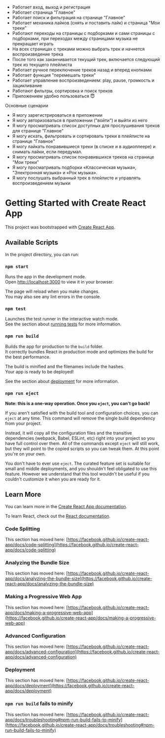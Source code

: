 + Работает вход, выход и регистрация
+ Работает страница "Главное"
+ Работает поиск и фильтрация на странице "Главное"
 + Работает механика лайков (снять и поставить лайк) и страница "Мои треки"
 + Работают переходы на страницы с подборками и сами страницы с подборками, при переходах между страницами музыка не прекращает играть
 + На всех страницах с треками можно выбрать трек и начнется воспроизведение трека
 + После того как заканчивается текущий трек, включается следующий трек из текущего плейлиста
+ Работает ручное переключение треков назад и вперед кнопками
+ Работает функция "перемешать треки"
+ Работает управление воспроизведением: play, pause, громкость и зацикливание
+ Работают фильтры, сортировка и поиск треков
+ Приложением удобно пользоваться 😇

Основные сценарии
+ Я могу зарегистрироваться в приложении
+ Я могу авторизоваться в приложении ("войти") и выйти из него
+  Я могу просматривать список доступных для прослушивания треков для странице "Главное"
+ Я могу искать, фильтровать и сортировать треки в плейлисте на странице "Главное"
+ Я могу лайкать понравившиеся треки (в списке и в аудиоплеере) и снимать лайки, если передумал.
+  Я могу просматривать список понравившихся треков на странице "Мои треки"
+  Я могу просматривать подборки «Классическая музыка», "Электронная музыка» и «Рок музыка».
+ Я могу послушать выбранный трек в плейлисте и управлять воспроизведением музыки


# Getting Started with Create React App

This project was bootstrapped with [Create React App](https://github.com/facebook/create-react-app).

## Available Scripts

In the project directory, you can run:

### `npm start`

Runs the app in the development mode.\
Open [http://localhost:3000](http://localhost:3000) to view it in your browser.

The page will reload when you make changes.\
You may also see any lint errors in the console.

### `npm test`

Launches the test runner in the interactive watch mode.\
See the section about [running tests](https://facebook.github.io/create-react-app/docs/running-tests) for more information.

### `npm run build`

Builds the app for production to the `build` folder.\
It correctly bundles React in production mode and optimizes the build for the best performance.

The build is minified and the filenames include the hashes.\
Your app is ready to be deployed!

See the section about [deployment](https://facebook.github.io/create-react-app/docs/deployment) for more information.

### `npm run eject`

**Note: this is a one-way operation. Once you `eject`, you can't go back!**

If you aren't satisfied with the build tool and configuration choices, you can `eject` at any time. This command will remove the single build dependency from your project.

Instead, it will copy all the configuration files and the transitive dependencies (webpack, Babel, ESLint, etc) right into your project so you have full control over them. All of the commands except `eject` will still work, but they will point to the copied scripts so you can tweak them. At this point you're on your own.

You don't have to ever use `eject`. The curated feature set is suitable for small and middle deployments, and you shouldn't feel obligated to use this feature. However we understand that this tool wouldn't be useful if you couldn't customize it when you are ready for it.

## Learn More

You can learn more in the [Create React App documentation](https://facebook.github.io/create-react-app/docs/getting-started).

To learn React, check out the [React documentation](https://reactjs.org/).

### Code Splitting

This section has moved here: [https://facebook.github.io/create-react-app/docs/code-splitting](https://facebook.github.io/create-react-app/docs/code-splitting)

### Analyzing the Bundle Size

This section has moved here: [https://facebook.github.io/create-react-app/docs/analyzing-the-bundle-size](https://facebook.github.io/create-react-app/docs/analyzing-the-bundle-size)

### Making a Progressive Web App

This section has moved here: [https://facebook.github.io/create-react-app/docs/making-a-progressive-web-app](https://facebook.github.io/create-react-app/docs/making-a-progressive-web-app)

### Advanced Configuration

This section has moved here: [https://facebook.github.io/create-react-app/docs/advanced-configuration](https://facebook.github.io/create-react-app/docs/advanced-configuration)

### Deployment

This section has moved here: [https://facebook.github.io/create-react-app/docs/deployment](https://facebook.github.io/create-react-app/docs/deployment)

### `npm run build` fails to minify

This section has moved here: [https://facebook.github.io/create-react-app/docs/troubleshooting#npm-run-build-fails-to-minify](https://facebook.github.io/create-react-app/docs/troubleshooting#npm-run-build-fails-to-minify)
